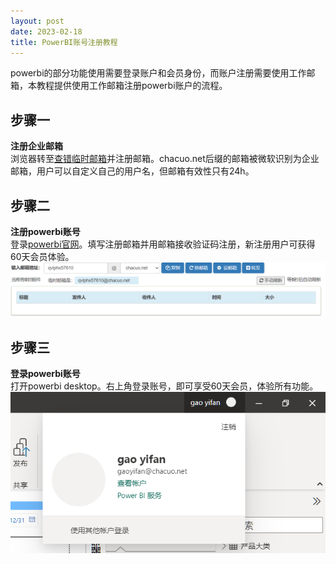 ```yaml
---
layout: post
date: 2023-02-18
title: PowerBI账号注册教程
---
```

powerbi的部分功能使用需要登录账户和会员身份，而账户注册需要使用工作邮箱，本教程提供使用工作邮箱注册powerbi账户的流程。

## 步骤一
**注册企业邮箱**<br>
浏览器转至[查错临时邮箱](http://24mail.chacuo.net/)并注册邮箱。chacuo.net后缀的邮箱被微软识别为企业邮箱，用户可以自定义自己的用户名，但邮箱有效性只有24h。

## 步骤二
**注册powerbi账号**<br>
登录[powerbi官网](https://powerbi.microsoft.com/zh-cn/)。填写注册邮箱并用邮箱接收验证码注册，新注册用户可获得60天会员体验。![邮箱注册](/assets/img/2.png "邮箱注册")
## 步骤三
**登录powerbi账号**<br>
打开powerbi desktop。右上角登录账号，即可享受60天会员，体验所有功能。
![powerbi账号](/assets/img/1.png "powerbi账号")